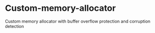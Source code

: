 # Custom-memory-allocator
Custom memory allocator with buffer overflow protection and corruption detection
